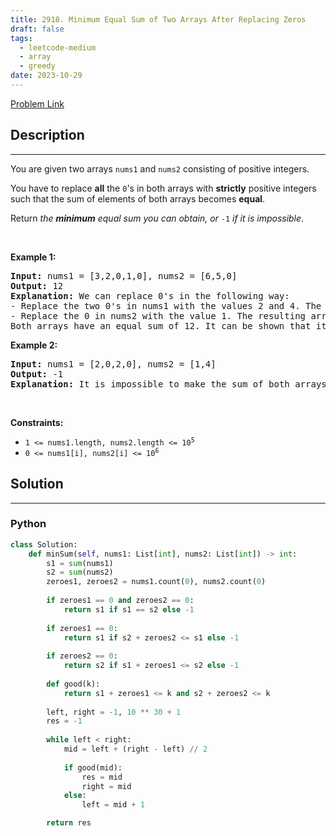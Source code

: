 ```yaml
---
title: 2918. Minimum Equal Sum of Two Arrays After Replacing Zeros
draft: false
tags: 
  - leetcode-medium
  - array
  - greedy
date: 2023-10-29
---
```


[Problem Link](https://leetcode.com/problems/minimum-equal-sum-of-two-arrays-after-replacing-zeros/)

## Description

---
<p>You are given two arrays <code>nums1</code> and <code>nums2</code> consisting of positive integers.</p>

<p>You have to replace <strong>all</strong> the <code>0</code>&#39;s in both arrays with <strong>strictly</strong> positive integers such that the sum of elements of both arrays becomes <strong>equal</strong>.</p>

<p>Return <em>the <strong>minimum</strong> equal sum you can obtain, or </em><code>-1</code><em> if it is impossible</em>.</p>

<p>&nbsp;</p>
<p><strong class="example">Example 1:</strong></p>

<pre>
<strong>Input:</strong> nums1 = [3,2,0,1,0], nums2 = [6,5,0]
<strong>Output:</strong> 12
<strong>Explanation:</strong> We can replace 0&#39;s in the following way:
- Replace the two 0&#39;s in nums1 with the values 2 and 4. The resulting array is nums1 = [3,2,2,1,4].
- Replace the 0 in nums2 with the value 1. The resulting array is nums2 = [6,5,1].
Both arrays have an equal sum of 12. It can be shown that it is the minimum sum we can obtain.
</pre>

<p><strong class="example">Example 2:</strong></p>

<pre>
<strong>Input:</strong> nums1 = [2,0,2,0], nums2 = [1,4]
<strong>Output:</strong> -1
<strong>Explanation:</strong> It is impossible to make the sum of both arrays equal.
</pre>

<p>&nbsp;</p>
<p><strong>Constraints:</strong></p>

<ul>
	<li><code>1 &lt;= nums1.length, nums2.length &lt;= 10<sup>5</sup></code></li>
	<li><code>0 &lt;= nums1[i], nums2[i] &lt;= 10<sup>6</sup></code></li>
</ul>


## Solution

---
### Python
``` py title='minimum-equal-sum-of-two-arrays-after-replacing-zeros'
class Solution:
    def minSum(self, nums1: List[int], nums2: List[int]) -> int:
        s1 = sum(nums1)
        s2 = sum(nums2)
        zeroes1, zeroes2 = nums1.count(0), nums2.count(0)
        
        if zeroes1 == 0 and zeroes2 == 0:
            return s1 if s1 == s2 else -1
        
        if zeroes1 == 0:
            return s1 if s2 + zeroes2 <= s1 else -1
        
        if zeroes2 == 0:
            return s2 if s1 + zeroes1 <= s2 else -1
        
        def good(k):
            return s1 + zeroes1 <= k and s2 + zeroes2 <= k
        
        left, right = -1, 10 ** 30 + 1
        res = -1
        
        while left < right:
            mid = left + (right - left) // 2
            
            if good(mid):
                res = mid
                right = mid
            else:
                left = mid + 1

        return res
```

